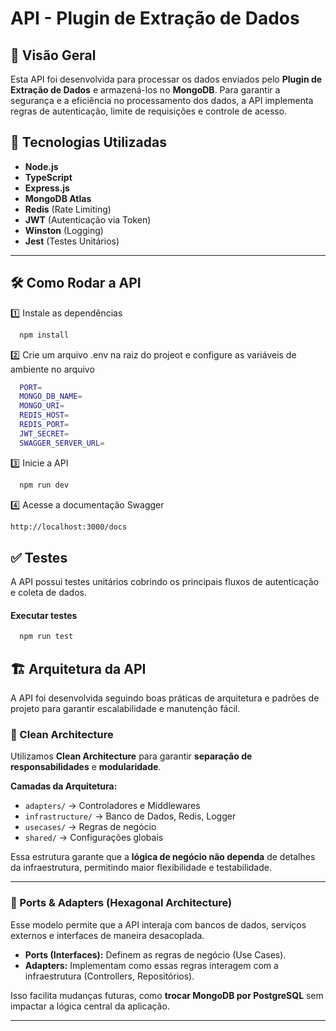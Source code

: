# API - Plugin de Extração de Dados

## 📌 Visão Geral

Esta API foi desenvolvida para processar os dados enviados pelo **Plugin de Extração de Dados** e armazená-los no **MongoDB**. Para garantir a segurança e a eficiência no processamento dos dados, a API implementa regras de autenticação, limite de requisições e controle de acesso.

## 🚀 Tecnologias Utilizadas

- **Node.js**
- **TypeScript**
- **Express.js**
- **MongoDB Atlas**
- **Redis** (Rate Limiting)
- **JWT** (Autenticação via Token)
- **Winston** (Logging)
- **Jest** (Testes Unitários)

---

## 🛠️ Como Rodar a API
1️⃣ Instale as dependências
```bash
  npm install
```

2️⃣ Crie um arquivo .env na raiz do projeot e configure as variáveis de ambiente no arquivo
```bash
  PORT=
  MONGO_DB_NAME=
  MONGO_URI=
  REDIS_HOST=
  REDIS_PORT=
  JWT_SECRET=
  SWAGGER_SERVER_URL=
```

3️⃣ Inicie a API
```bash
  npm run dev
```

4️⃣ Acesse a documentação Swagger
```bash
http://localhost:3000/docs
```

## ✅ Testes
A API possui testes unitários cobrindo os principais fluxos de autenticação e coleta de dados.

#### Executar testes
```bash
  npm run test
```

## 🏗️ Arquitetura da API

A API foi desenvolvida seguindo boas práticas de arquitetura e padrões de projeto para garantir escalabilidade e manutenção fácil.

### 🔹 Clean Architecture

Utilizamos **Clean Architecture** para garantir **separação de responsabilidades** e **modularidade**.

**Camadas da Arquitetura:**
- `adapters/` → Controladores e Middlewares
- `infrastructure/` → Banco de Dados, Redis, Logger
- `usecases/` → Regras de negócio
- `shared/` → Configurações globais

Essa estrutura garante que a **lógica de negócio não dependa** de detalhes da infraestrutura, permitindo maior flexibilidade e testabilidade.

---

### 🔹 Ports & Adapters (Hexagonal Architecture)

Esse modelo permite que a API interaja com bancos de dados, serviços externos e interfaces de maneira desacoplada.

- **Ports (Interfaces):** Definem as regras de negócio (Use Cases).
- **Adapters:** Implementam como essas regras interagem com a infraestrutura (Controllers, Repositórios).

Isso facilita mudanças futuras, como **trocar MongoDB por PostgreSQL** sem impactar a lógica central da aplicação.

---
